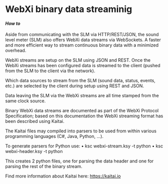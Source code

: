 

# WebXi binary data streaminig
#### *How to*

Aside from communicating with the SLM via HTTP/REST/JSON, the sound level meter (SLM) also offers WebXi data streams via WebSockets. A faster and more efficient way to stream continuous binary data with a minimized overhead.

WebXi streams are setup on the SLM using JSON and REST. Once the WebXi streams has been configured data is streamed to the client (pushed from the SLM to the client via the network).

Which data sources to stream from the SLM (sound data, status, events, etc.) are selected by the client during setup using REST and JSON.

Data leaving the SLM via the WebXi streams are all time stamped from the same clock source.

Binary WebXi data streams are documented as part of the WebXi Protocol Specification; based on this documentation the WebXi streaming format has been described using Kaitai.

The Kaitai files may compiled into parsers to be used from within various programming languages (C#, Java, Python, …).

To generate parsers for Python use:
•	ksc webxi-stream.ksy -t python
•	ksc webxi-header.ksy -t python

This creates 2 python files, one for parsing the data header and one for parsing the rest of the binary stream.

Find more information about Kaitai here: https://kaitai.io

